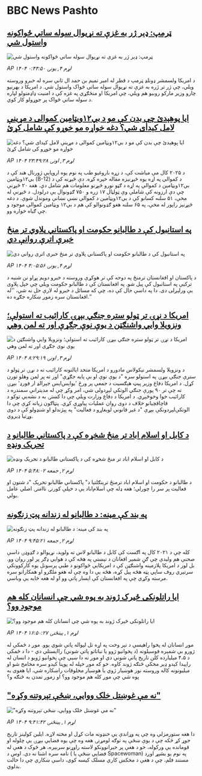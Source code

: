 # BBC News Pashto## [ټرمپ: ډېر ژر به غزې ته نړیوال سوله ساتي ځواکونه واستول شي](https://www.bbc.com/pashto/articles/cy9p02z4y2ro?at_medium=RSS&at_campaign=rss?at_campaign=githubrss)![ټرمپ: ډېر ژر به غزې ته نړیوال سوله ساتي ځواکونه واستول شي](https://ichef.bbci.co.uk/ace/ws/240/cpsprodpb/de6a/live/a7ffd520-b204-11f0-b2a1-6f537f66f9aa.jpg)_AP ۱۴۰۴ لړم ۴, يونۍ ۰:۴۴:۵۰_د امريکا ولسمشر ډونلډ ټرمپ د قطر له امير تمیم بن حمد ال ثاني سره له خبرو وروسته ويلي، چې ژر تر ژره به غزې ته نړيوال سوله ساتی ځواک واستول شي. د امریکا د بهرنيو چارو وزير مارکو روبيو هم ويلي، چې امریکا او منځګړي په غزه کې د امنيت ډاډمنولو لپاره د سوله ساتي ځواک پر جوړولو کار کوي.## [ایا پوهېدئ چې بدن کې مو د بي‌۱۲ویټامین کموالی د مړینې لامل کېدای شي؟ دغه خواړه مو خوړو کې شامل کړئ](https://www.bbc.com/pashto/articles/c1e36d4jv8wo?at_medium=RSS&at_campaign=rss?at_campaign=githubrss)![ایا پوهېدئ چې بدن کې مو د بي‌۱۲ویټامین کموالی د مړینې لامل کېدای شي؟ دغه خواړه مو خوړو کې شامل کړئ](https://ichef.bbci.co.uk/ace/ws/240/cpsprodpb/9a38/live/75752f70-b18b-11f0-aa13-0b0479f6f42a.png)_AP ۱۴۰۴ لړم ۳, اونۍ ۲۳:۴۹:۲۸_د ۲۰۲۵ کال مې میاشت کې، د زړه ناروغیو طب په نوم یوه اروپايي ژورنال هند کې د بي‌۱۲ویټامین (B-12) د کموالي په اړه یوه څېړنیزه مقاله خپره کړه.
دې څېړنه کې د بي‌۱۲ویټامین د کموالي په اړه د ګڼو نورو څېړنو معلومات هم شامل دي.
هغه ۲۰ څېړنې چې دې ارزونه کې شاملې وې ټولټال ۱۷ زره و ۷۵۰ ګډونوال یې درلودل. د څېړنې له مخې، ۵۱ سلنه  کسانو کې د بي‌۱۲ویټامین د کموالي نښې نښانې وموندل شوې. د دغه څېړنیز راپور له مخې، په ۶۵ سلنه هغو ګډونوالو کې هم د بي‌۱۲ ویټامین کموالی موجود و چې ګیاه خواره وو.## [په استانبول کې د طالبانو حکومت او پاکستاني پلاوي تر منځ خبرې اترې روانې دي](https://www.bbc.com/pashto/articles/cpv1r9ywzpgo?at_medium=RSS&at_campaign=rss?at_campaign=githubrss)![په استانبول کې د طالبانو حکومت او پاکستاني پلاوي تر منځ خبرې اترې روانې دي](https://ichef.bbci.co.uk/ace/ws/240/cpsprodpb/5f8b/live/1296eb60-b225-11f0-ba75-093eca1ac29b.jpg)_AP ۱۴۰۴ لړم ۴, يونۍ ۴:۰۵:۵۶_د پاکستان او افغانستان ترمنځ په دوحه کې تر هوکړې وروسته د خبرو دویم پړاو نن شنبه د ترکیې په استانبول کې پيل شو. په افغانستان کې د طالبانو حکومت ویلي چې خپل پلاوی یې ورلېږلی دی. دا په داسې حال کې ده، چې که مسائل د خبرو له لارې حل نه شي، ''له افغانستان سره زموږ ښکاره جګړه ده.''## [امریکا د نړۍ تر ټولو ستره جنګي بېړۍ کارائیب ته استولې؛ ونزویلا وايي واشنګټن د یوې نوې جګړې اور ته لمن وهي](https://www.bbc.com/pashto/articles/c3ep55y8j41o?at_medium=RSS&at_campaign=rss?at_campaign=githubrss)![امریکا د نړۍ تر ټولو ستره جنګي بېړۍ کارائیب ته استولې؛ ونزویلا وايي واشنګټن د یوې نوې جګړې اور ته لمن وهي](https://ichef.bbci.co.uk/ace/ws/240/cpsprodpb/8e38/live/8f9dc5d0-b17f-11f0-ba75-093eca1ac29b.jpg)_AP ۱۴۰۴ لړم ۳, اونۍ ۸:۲۹:۱۹_د ونزویلا ولسمشر نیکولاس مادورو د امریکا متحد ایالتونه کارائیب ته د نړۍ تر ټولو د سترې جنګي بېړۍ په استولو سره "د یوې نوې او بې پایه جګړې" اور ته پر لمن وهلو تورن کړل.
د امریکا دفاع وزیر پیټ هېګسیت د جمعې پر ورځ 'یو‌اېس‌اېس جېرالډ ار فورډ' بېړۍ ته چې تر ۹۰ پورې جنګي الوتکې لېږدولی شي، امر وکړ چې له مدیترانې سمندره د کارائیب خوا وخوځېږي.
د امریکا د دفاع وزارت ویلي چې دا کښتۍ به د نشه‌يي توکو د قاچاقچیانو خلاف د دوی روان عملیات پیاوړي‌ کړي.
پنټاګون زیاته کړې چې دا الوتکې‌لېږدونکې بېړې "د غیر قانوني لوبغاړو د فعالیت" په پېژندلو او شنډولو کې د دوی وړتیا ډېروي.## [د کابل او اسلام اباد تر منځ شخړه کې د پاکستاني طالبانو د تحریک ونډه](https://www.bbc.com/pashto/articles/ce8zxerdlexo?at_medium=RSS&at_campaign=rss?at_campaign=githubrss)![د کابل او اسلام اباد تر منځ شخړه کې د پاکستاني طالبانو د تحریک ونډه](https://ichef.bbci.co.uk/ace/ws/240/cpsprodpb/3441/live/c82e8820-ac71-11f0-b9cc-b5da9f5187f1.jpg)_AP ۱۴۰۴ لړم ۲, جمعه ۵:۴۸:۰۲_د طالبانو د حکومت او اسلام اباد ترمنځ ترینګلتیا د" پاکستاني طالبانو تحریک "د شتون او فعالیت پر سر را چورلي؛ هغه ډله چې اسلام‌اباد یې د خپلې کورنۍ ناامنۍ اصلي عامل بولي.## [په بند کې مینه: د طالبانو له زندانه پټ زنګونه](https://www.bbc.com/pashto/articles/cpv1r4xrr9go?at_medium=RSS&at_campaign=rss?at_campaign=githubrss)![په بند کې مینه: د طالبانو له زندانه پټ زنګونه](https://ichef.bbci.co.uk/ace/ws/240/cpsprodpb/55dd/live/7ba3d2d0-b00e-11f0-b2a1-6f537f66f9aa.png)_AP ۱۴۰۴ لړم ۲, جمعه ۹:۴۵:۲۱_کله چې  د ۲۰۲۱ کال په اګست کې کابل د طالبانو لاس ته ولوېد، نړیوالو د ګډوډۍ داسې صحنې هم ولیدې چې ګڼ شمېر افغانان د تېښتې په هڅه کې د هوايي ډګر پر لور روان وو. 
بل لور د امریکا پلازمېنه واشنګټن کې د امریکايي ځواکونو د طبي پرسونل یوه کارکوونکي سرتېري روف ساپي پټه هڅه پیل کړه، هڅه یې دا وه چې  له هغو ملګرو او همکارانو سره مرسته وکړي چې په افغانستان کې ایسار پاتې وو او له هغه ځایه یې وباسي.## [ایا راتلونکی ځیرک ژوند به پوه شي چې انسانان کله هم موجود وو؟](https://www.bbc.com/pashto/articles/cr432d14xgeo?at_medium=RSS&at_campaign=rss?at_campaign=githubrss)![ایا راتلونکی ځیرک ژوند به پوه شي چې انسانان کله هم موجود وو؟](https://ichef.bbci.co.uk/ace/ws/240/cpsprodpb/88ce/live/9845bcb0-aff9-11f0-b2a1-6f537f66f9aa.jpg)_AP ۱۴۰۴ لړم ۱, پينځنۍ ۱۶:۵۰:۲۷_موږ انسانان له پخوا راهیسې د تېر وخت په اړه تل لېواله پاتې شوي یوو.
موږ د ځمکې له ژورو بې شمېره فوسیلونه (د پخوانیو ژوو یا نباتاتو پاتې شوني) راایستلي دي - دا د ځمکې د ۴،۵ میلیارده کلن تاریخ پاتې شوني دي او موږ ته دا ښيي چې پخوانیو ژويو د انسان له راپیدا کېدو ډېر مخکې څنګه ژوند کاوه.
خو که موږ خپله له پوپنا کېدو سره مخامخ شو او میلیونونه کاله وروسته نور هوښیار ژوي یا هوښیار مخلوقات راښکاره شي، ایا هغوی به پوه شي چې موږ کله هم موجود وو؟ او زموږ تمدن به څنګه و؟## [ "نه مې غوښتل خلک ووایي، ښځې تېروتنه وکړه"](https://www.bbc.com/pashto/articles/cq83yx59p9jo?at_medium=RSS&at_campaign=rss?at_campaign=githubrss)![ "نه مې غوښتل خلک ووایي، ښځې تېروتنه وکړه"](https://ichef.bbci.co.uk/ace/ws/240/cpsprodpb/3c2a/live/078c3f40-ae6f-11f0-b2a1-6f537f66f9aa.jpg)_AP ۱۴۰۴ لړم ۱, پينځنۍ ۹:۴۱:۴۲_دا هغه ستورمزلې وه چې په وړاندې یې خنډونه مات کړل او مخته لاړه.
ایلین کولینز تاریخ جوړ کړ ځکه چې د یوې ښځې په توګه لومړنۍ هغه وه چې یوه فضايي بېړۍ یې چلوله او قومانده یې ورکوله، خو د هغې پر حیرانوونکو لاسته راوړنو سربېره، هر څوک د هغې له نامه سره اشنا نه دي.
اوس د ( فضايي ښځې یا Spacewoman) په نوم یو بشپړ اوږد مستند فلم، چې د هغې د مخکښ کاري مسلک کیسه کوي، داسې ښکاري چې دا حالت بدلوي.